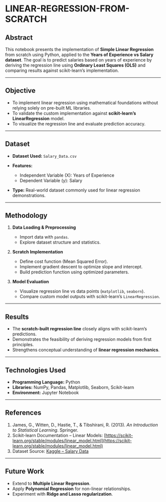# LINEAR-REGRESSION-FROM-SCRATCH

## Abstract

This notebook presents the implementation of **Simple Linear Regression** from scratch using Python, applied to the **Years of Experience vs Salary dataset**. The goal is to predict salaries based on years of experience by deriving the regression line using **Ordinary Least Squares (OLS)** and comparing results against scikit-learn’s implementation.

---

## Objective

* To implement linear regression using mathematical foundations without relying solely on pre-built ML libraries.
* To validate the custom implementation against **scikit-learn’s LinearRegression** model.
* To visualize the regression line and evaluate prediction accuracy.

---

## Dataset

* **Dataset Used:** `Salary_Data.csv`
* **Features:**

  * Independent Variable (X): Years of Experience
  * Dependent Variable (y): Salary
* **Type:** Real-world dataset commonly used for linear regression demonstrations.

---

## Methodology

1. **Data Loading & Preprocessing**

   * Import data with `pandas`.
   * Explore dataset structure and statistics.

2. **Scratch Implementation**

   * Define cost function (Mean Squared Error).
   * Implement gradient descent to optimize slope and intercept.
   * Build prediction function using optimized parameters.

3. **Model Evaluation**

   * Visualize regression line vs data points (`matplotlib`, `seaborn`).
   * Compare custom model outputs with scikit-learn’s `LinearRegression`.

---

## Results

* The **scratch-built regression line** closely aligns with scikit-learn’s predictions.
* Demonstrates the feasibility of deriving regression models from first principles.
* Strengthens conceptual understanding of **linear regression mechanics**.

---

## Technologies Used

* **Programming Language:** Python
* **Libraries:** NumPy, Pandas, Matplotlib, Seaborn, Scikit-learn
* **Environment:** Jupyter Notebook

---

## References

1. James, G., Witten, D., Hastie, T., & Tibshirani, R. (2013). *An Introduction to Statistical Learning*. Springer.
2. Scikit-learn Documentation – Linear Models: [https://scikit-learn.org/stable/modules/linear_model.html](https://scikit-learn.org/stable/modules/linear_model.html)
3. Dataset Source: [Kaggle – Salary Data](https://www.kaggle.com/datasets)

---

## Future Work

* Extend to **Multiple Linear Regression**.
* Apply **Polynomial Regression** for non-linear relationships.
* Experiment with **Ridge and Lasso regularization**.

